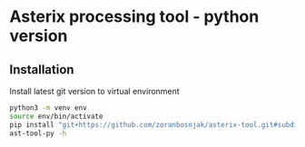 # Asterix processing tool - python version

## Installation

Install latest git version to virtual environment

```bash
python3 -m venv env
source env/bin/activate
pip install "git+https://github.com/zoranbosnjak/asterix-tool.git#subdirectory=ast-tool-py"
ast-tool-py -h
```

